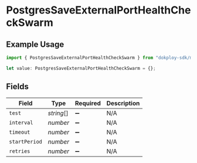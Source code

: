 # PostgresSaveExternalPortHealthCheckSwarm

## Example Usage

```typescript
import { PostgresSaveExternalPortHealthCheckSwarm } from "dokploy-sdk/models/operations";

let value: PostgresSaveExternalPortHealthCheckSwarm = {};
```

## Fields

| Field              | Type               | Required           | Description        |
| ------------------ | ------------------ | ------------------ | ------------------ |
| `test`             | *string*[]         | :heavy_minus_sign: | N/A                |
| `interval`         | *number*           | :heavy_minus_sign: | N/A                |
| `timeout`          | *number*           | :heavy_minus_sign: | N/A                |
| `startPeriod`      | *number*           | :heavy_minus_sign: | N/A                |
| `retries`          | *number*           | :heavy_minus_sign: | N/A                |